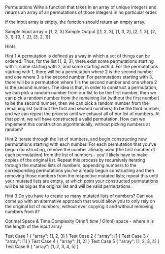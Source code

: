 Permutations
Write a function that takes in an array of unique integers and returns an array of all permutations of those integers in no particular order.

If the input array is empty, the function should return an empty array.

Sample Input
array = [1, 2, 3]
Sample Output
[[1, 2, 3], [1, 3, 2], [2, 1, 3], [2, 3, 1], [3, 1, 2], [3, 2, 1]]

Hints

Hint 1
A permutation is defined as a way in which a set of things can be ordered. Thus, for the list [1, 2, 3], there exist some permutations starting with 1, some starting with 2, and some starting with 3. For the permutations starting with 1, there will be a permutation where 2 is the second number and one where 3 is the second number. For permutations starting with 3, there will be a permutation where 1 is the second number and one where 2 is the second number. The idea is that, in order to construct a permutation, we can pick a random number from our list to be the first number, then we can pick a random number from the remaining list (without the first number) to be the second number, then we can pick a random number from the remaining list (without the first and second numbers) to be the third number, and we can repeat the process until we exhaust all of our list of numbers. At that point, we will have constructed a valid permutation. How can we implement this construction algorithmically, without picking numbers at random?

Hint 2
Iterate through the list of numbers, and begin constructing new permutations starting with each number. For each permutation that you've begun constructing, remove the number already used (the first number of each permutation) from the list of numbers - you'll likely have to make copies of the original list. Repeat this process by recursively iterating through the mutated lists of numbers, appending numbers to the corresponding permutations you've already begun constructing and then removing those numbers from the respective mutated lists; repeat this until your mutated lists are empty, at which point your constructed permutations will be as big as the original list and will be valid permutations.

Hint 3
Do you have to create so many mutated lists of numbers? Can you come up with an alternative approach that would allow you to only rely on the original list of numbers, without ever copying it and without removing numbers from it?

Optimal Space & Time Complexity
O(n*n!) time | O(n*n!) space - where n is the length of the input array

Test Case 1
{
  "array": [1, 2, 3]
}
Test Case 2
{
  "array": []
}
Test Case 3
{
  "array": [1]
}
Test Case 4
{
  "array": [1, 2]
}
Test Case 5
{
  "array": [1, 2, 3, 4]
}
Test Case 6
{
  "array": [1, 2, 3, 4, 5]
}